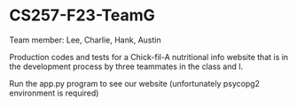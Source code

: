 # CS257-F23-TeamG
Team member: Lee, Charlie, Hank, Austin

Production codes and tests for a Chick-fil-A nutritional info website that is in the development process by three teammates in the class and I. 

Run the app.py program to see our website (unfortunately psycopg2 environment is required)

